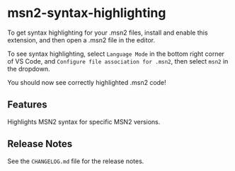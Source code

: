 # msn2-syntax-highlighting

To get syntax highlighting for your .msn2 files, install and enable this
extension, and then open a .msn2 file in the editor.

To see syntax highlighting, select ```Language Mode``` in the bottom right
corner of VS Code, and ```Configure file association for .msn2```, then select ```msn2``` in the dropdown.

You should now see correctly highlighted .msn2 code!

## Features

Highlights MSN2 syntax for specific MSN2 versions.

## Release Notes

See the ```CHANGELOG.md``` file for the release notes.